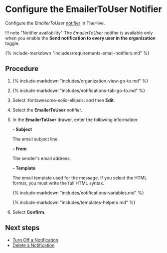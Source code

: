 # Configure the EmailerToUser Notifier

<!-- md:permission `manageConfig` -->

Configure the *EmailerToUser* [notifier](../about-notifications.md#notifiers) in TheHive.

!!! note "Notifier availability"
    The *EmailerToUser* notifier is available only when you enable the **Send notification to every user in the organization** toggle.

{% include-markdown "includes/requirements-email-notifiers.md" %}

<h2>Procedure</h2>

1. {% include-markdown "includes/organization-view-go-to.md" %}

2. {% include-markdown "includes/notifications-tab-go-to.md" %}

3. Select :fontawesome-solid-ellipsis: and then **Edit**.

4. Select the **EmailerToUser** notifier.

5. In the **EmailerToUser** drawer, enter the following information:

    **- Subject**

    The email subject line.

    **- From**

    The sender's email address.

    **- Template**

    The email template used for the message. If you select the HTML format, you must write the full HTML syntax.

    {% include-markdown "includes/notifications-variables.md" %}

    {% include-markdown "includes/templates-helpers.md" %}

6. Select **Confirm**.

<h2>Next steps</h2>

* [Turn Off a Notification](../turn-off-a-notification.md)
* [Delete a Notification](../delete-a-notification.md)